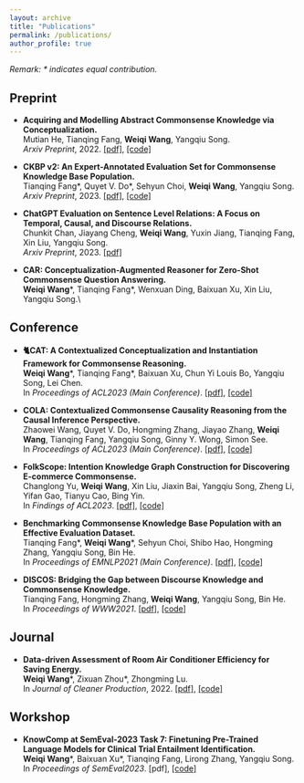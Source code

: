 ```yaml
---
layout: archive
title: "Publications"
permalink: /publications/
author_profile: true
---
```


*Remark: \* indicates equal contribution.*

## Preprint

- **Acquiring and Modelling Abstract Commonsense Knowledge via Conceptualization.**\
Mutian He, Tianqing Fang, **Weiqi Wang**, Yangqiu Song.\
*Arxiv Preprint*, 2022. [[pdf]](https://arxiv.org/pdf/2206.01532.pdf), [[code]](https://github.com/HKUST-KnowComp/atomic-conceptualization)

- **CKBP v2: An Expert-Annotated Evaluation Set for Commonsense Knowledge Base Population.**\
Tianqing Fang\*, Quyet V. Do\*, Sehyun Choi, **Weiqi Wang**, Yangqiu Song.\
*Arxiv Preprint*, 2023. [[pdf]](https://arxiv.org/pdf/2304.10392.pdf), [[code]](https://github.com/HKUST-KnowComp/CSKB-Population)

- **ChatGPT Evaluation on Sentence Level Relations: A Focus on Temporal, Causal, and Discourse Relations.**\
Chunkit Chan, Jiayang Cheng, **Weiqi Wang**, Yuxin Jiang, Tianqing Fang, Xin Liu, Yangqiu Song.\
*Arxiv Preprint*, 2023. [[pdf]](https://arxiv.org/pdf/2304.14827.pdf)

- **CAR: Conceptualization-Augmented Reasoner for Zero-Shot Commonsense Question Answering.**\
**Weiqi Wang**\*, Tianqing Fang\*, Wenxuan Ding, Baixuan Xu, Xin Liu, Yangqiu Song.\

## Conference

- **🐈CAT: A Contextualized Conceptualization and Instantiation Framework for Commonsense Reasoning.**\
**Weiqi Wang**\*, Tianqing Fang\*, Baixuan Xu, Chun Yi Louis Bo, Yangqiu Song, Lei Chen.\
In *Proceedings of ACL2023 (Main Conference)*. [[pdf]](https://arxiv.org/pdf/2305.04808.pdf), [[code]](https://github.com/HKUST-KnowComp/CAT)

- **COLA: Contextualized Commonsense Causality Reasoning from the Causal Inference Perspective.**\
Zhaowei Wang, Quyet V. Do, Hongming Zhang, Jiayao Zhang, **Weiqi Wang**, Tianqing Fang, Yangqiu Song, Ginny Y. Wong, Simon See.\
In *Proceedings of ACL2023 (Main Conference)*. [[pdf]](https://arxiv.org/pdf/2305.05191.pdf), [[code]](https://github.com/HKUST-KnowComp/COLA)

- **FolkScope: Intention Knowledge Graph Construction for Discovering E-commerce Commonsense.**\
Changlong Yu, **Weiqi Wang**, Xin Liu, Jiaxin Bai, Yangqiu Song, Zheng Li, Yifan Gao, Tianyu Cao, Bing Yin.\
In *Findings of ACL2023*. [[pdf]](https://arxiv.org/pdf/2211.08316.pdf), [[code]](https://github.com/HKUST-KnowComp/FolkScope)

- **Benchmarking Commonsense Knowledge Base Population with an Effective Evaluation Dataset.**\
Tianqing Fang\*, **Weiqi Wang**\*, Sehyun Choi, Shibo Hao, Hongming Zhang, Yangqiu Song, Bin He.\
In *Proceedings of EMNLP2021 (Main Conference)*. [[pdf]](https://aclanthology.org/2021.emnlp-main.705.pdf), [[code]](https://github.com/HKUST-KnowComp/CSKB-Population)

- **DISCOS: Bridging the Gap between Discourse Knowledge and Commonsense Knowledge.**\
Tianqing Fang, Hongming Zhang, **Weiqi Wang**, Yangqiu Song, Bin He.\
In *Proceedings of WWW2021*. [[pdf]](https://dl.acm.org/doi/pdf/10.1145/3442381.3450117), [[code]](https://github.com/HKUST-KnowComp/DISCOS-commonsense)

## Journal

- **Data-driven Assessment of Room Air Conditioner Efficiency for Saving Energy.**\
**Weiqi Wang**\*, Zixuan Zhou\*, Zhongming Lu.\
In *Journal of Cleaner Production*, 2022. [[pdf]](https://doi.org/10.1016/j.jclepro.2022.130615), [[code]](https://github.com/MighTy-Weaver/Inefficient-AC-detection)

## Workshop

- **KnowComp at SemEval-2023 Task 7: Finetuning Pre-Trained Language Models for Clinical Trial Entailment Identification.**\
**Weiqi Wang**\*, Baixuan Xu\*, Tianqing Fang, Lirong Zhang, Yangqiu Song.\
In *Proceedings of SemEval2023*. [pdf], [[code]](https://github.com/HKUST-KnowComp/NLI4CT)

